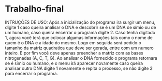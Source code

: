# Trabalho-final

INTRUÇÕES DE USO:
Após a inicialização do programa ira surgir um menu, digite 1 caso queira analisar o DNA
e descobrir se é um DNA de símio ou de um humano, caso queira encerrar o programa digite 2.
Caso tenha digitado 1,  agora você terá que colocar algumas informações tais como o nome de quem
é o DNA e a idade do mesmo.
Logo em seguida será pedido o tamanho da matriz quadratica que deve ser gerada, entre com um numero inteiro.
E por fim você deve apenas preencher a matriz com as bases nitrogenadas (A, C, T, G).
Ao analisar o DNA fornecido o programa retornara se é símio ou humano, e o menu irá aparecer novamente caso
queira analisar outro DNA digite 1 novamente e repita o processo, se não digite 2 para encerrar o programa.

